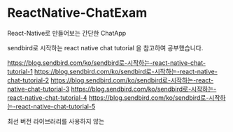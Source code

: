 # ReactNative-ChatExam
React-Native로 만들어보는 간단한 ChatApp

sendbird로 시작하는 react native chat tutorial 을 참고하여 공부했습니다.

https://blog.sendbird.com/ko/sendbird로-시작하는-react-native-chat-tutorial-1
https://blog.sendbird.com/ko/sendbird로-시작하는-react-native-chat-tutorial-2
https://blog.sendbird.com/ko/sendbird로-시작하는-react-native-chat-tutorial-3
https://blog.sendbird.com/ko/sendbird로-시작하는-react-native-chat-tutorial-4
https://blog.sendbird.com/ko/sendbird로-시작하는-react-native-chat-tutorial-5

최선 버전 라이브러리를 사용하지 않는 
